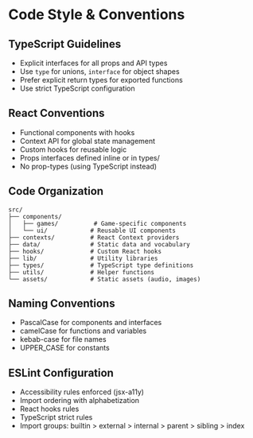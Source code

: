 # Code Style & Conventions

## TypeScript Guidelines

- Explicit interfaces for all props and API types
- Use `type` for unions, `interface` for object shapes
- Prefer explicit return types for exported functions
- Use strict TypeScript configuration

## React Conventions

- Functional components with hooks
- Context API for global state management
- Custom hooks for reusable logic
- Props interfaces defined inline or in types/
- No prop-types (using TypeScript instead)

## Code Organization

```
src/
├── components/
│   ├── games/          # Game-specific components
│   └── ui/            # Reusable UI components
├── contexts/          # React Context providers
├── data/              # Static data and vocabulary
├── hooks/             # Custom React hooks
├── lib/               # Utility libraries
├── types/             # TypeScript type definitions
├── utils/             # Helper functions
└── assets/            # Static assets (audio, images)
```

## Naming Conventions

- PascalCase for components and interfaces
- camelCase for functions and variables
- kebab-case for file names
- UPPER_CASE for constants

## ESLint Configuration

- Accessibility rules enforced (jsx-a11y)
- Import ordering with alphabetization
- React hooks rules
- TypeScript strict rules
- Import groups: builtin > external > internal > parent > sibling > index
